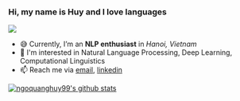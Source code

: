 ### Hi, my name is Huy and I love languages

![](https://komarev.com/ghpvc/?username=ngoquanghuy99)

- 😅 Currently, I’m an **NLP enthusiast** in *Hanoi, Vietnam*
- 🖤 I'm interested in Natural Language Processing, Deep Learning, Computational Linguistics
- 📫 Reach me via [email](ngoquanghuy1999lp@gmail.com), [linkedin](https://www.linkedin.com/in/ngoquanghuy99/)

[![ngoquanghuy99's github stats](https://github-readme-stats.vercel.app/api?username=ngoquanghuy99&count_private=true&show_icons=true&theme=buefy)](https://github.com/ngoquanghuy99)
